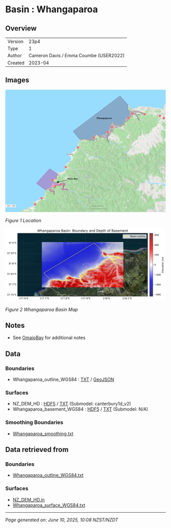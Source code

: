 # Basin : Whangaparoa

## Overview
|         |                     |
|---------|---------------------|
| Version | 23p4           |
| Type    | 1        |
| Author  | Cameron Davis / Emma Coumbe (USER2022)            |
| Created | 2023-04           |


## Images
![](../images/maps/motubay_whangaparoa.png)

*Figure 1 Location*

![](../images/regional/Whangaparoa_basin_map.png)

*Figure 2 Whangaparoa Basin Map*


## Notes
- See [OmaioBay](OmaioBay.md) for additional notes

## Data
### Boundaries
- Whangaparoa_outline_WGS84 : [TXT](../../velocity_modelling/data/regional/Whangaparoa/Whangaparoa_outline_WGS84.txt) / [GeoJSON](../../velocity_modelling/data/regional/Whangaparoa/Whangaparoa_outline_WGS84.geojson)

### Surfaces
- NZ_DEM_HD : [HDF5](../../velocity_modelling/data/global/surface/NZ_DEM_HD.h5) / [TXT](../../velocity_modelling/data/global/surface/NZ_DEM_HD.in) (Submodel: canterbury1d_v2)
- Whangaparoa_basement_WGS84 : [HDF5](../../velocity_modelling/data/regional/Whangaparoa/Whangaparoa_basement_WGS84.h5) / [TXT](../../velocity_modelling/data/regional/Whangaparoa/Whangaparoa_basement_WGS84.in) (Submodel: N/A)

### Smoothing Boundaries
- [Whangaparoa_smoothing.txt](../../velocity_modelling/data/regional/Whangaparoa/Whangaparoa_smoothing.txt)

## Data retrieved from
### Boundaries
- [Whangaparoa_outline_WGS84.txt](https://github.com/ucgmsim/Velocity-Model/tree/main/Data/USER20_BASINS/Whangaparoa_outline_WGS84.txt)

### Surfaces
- [NZ_DEM_HD.in](https://github.com/ucgmsim/Velocity-Model/tree/main/Data/DEM/NZ_DEM_HD.in)
- [Whangaparoa_surface_WGS84.txt](https://github.com/ucgmsim/Velocity-Model/tree/main/Data/USER20_BASINS/Whangaparoa_surface_WGS84.txt)

---
*Page generated on: June 10, 2025, 10:08 NZST/NZDT*
